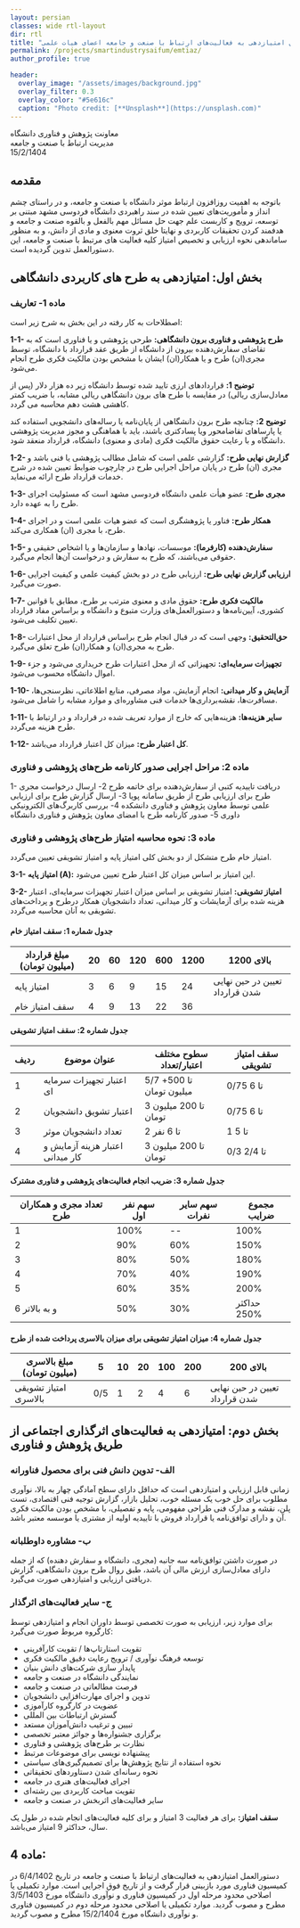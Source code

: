 ```yaml
---
layout: persian
classes: wide rtl-layout
dir: rtl
title: "دستورالعمل امتیازدهی به فعالیت‌های ارتباط با صنعت و جامعه اعضای هیات علمی"
permalink: /projects/smartindustrysaifum/emtiaz/
author_profile: true

header:
  overlay_image: "/assets/images/background.jpg"
  overlay_filter: 0.3
  overlay_color: "#5e616c"
  caption: "Photo credit: [**Unsplash**](https://unsplash.com)"
---
```





معاونت پژوهش و فناوری دانشگاه  
مدیریت ارتباط با صنعت و جامعه  
15/2/1404

## مقدمه
باتوجه به اهمیت روزافزون ارتباط موثر دانشگاه با صنعت و جامعه، و در راستای چشم انداز و مأموریت‌های تعیین شده در سند راهبردی دانشگاه فردوسی مشهد مبتنی بر توسعه، ترویج و کاربست علم جهت حل مسائل مهم بالفعل و بالقوه صنعت و جامعه و هدفمند کردن تحقیقات کاربردی و نهایتا خلق ثروت معنوی و مادی از دانش، و به منظور ساماندهی نحوه ارزیابی و تخصیص امتیاز کلیه فعالیت های مرتبط با صنعت و جامعه، این دستورالعمل تدوین گردیده است.

## بخش اول: امتیازدهی به طرح های کاربردی دانشگاهی

### ماده 1- تعاریف
اصطلاحات به کار رفته در این بخش به شرح زیر است:

**1-1- طرح پژوهشی و فناوری برون دانشگاهی:** طرحی پژوهشی و یا فناوری است که به تقاضای سفارش‌دهنده بیرون از دانشگاه از طریق عقد قرارداد با دانشگاه، توسط مجری(ان) طرح و یا همکار(ان) ایشان با مشخص بودن مالکیت فکری طرح انجام می‌شود.

**توضیح 1:** قراردادهای ارزی تایید شده توسط دانشگاه زیر ده هزار دلار (پس از معادل‌سازی ریالی) در مقایسه با طرح های برون دانشگاهی ریالی مشابه، با ضریب کمتر کاهشی هشت دهم محاسبه می گردد.

**توضیح 2:** چنانچه طرح برون دانشگاهی از پایان‌نامه یا رساله‌های دانشجویی استفاده کند یا پارساهای تقاضامحور ویا پسادکتری باشند، باید با هماهنگی و مجوز مدیریت پژوهشی دانشگاه و با رعایت حقوق مالکیت فکری (مادی و معنوی) دانشگاه، قرارداد منعقد شود.

**1-2- گزارش نهایی طرح:** گزارشی علمی است که شامل مطالب پژوهشی یا فنی باشد و مجری (ان) طرح در پایان مراحل اجرایی طرح در چارچوب ضوابط تعیین شده در شرح خدمات قرارداد طرح ارائه می‌نماید.

**1-3- مجری طرح:** عضو هیأت علمی دانشگاه فردوسی مشهد است که مسئولیت اجرای طرح را به عهده دارد.

**1-4- همکار طرح:** فناور یا پژوهشگری است که عضو هیات علمی است و در اجرای طرح، با مجری (ان) همکاری می‌کند.

**1-5- سفارش‌دهنده (کارفرما):** موسسات، نهادها و سازمان‌ها و یا اشخاص حقیقی و حقوقی می‌باشند، که طرح به سفارش و درخواست آن‌ها انجام می‌گیرد.

**1-6- ارزیابی گزارش نهایی طرح:** ارزیابی طرح در دو بخش کیفیت علمی و کیفیت اجرایی صورت می‌گیرد.

**1-7- مالکیت فکری طرح:** حقوق مادی و معنوی مترتب بر طرح، مطابق با قوانین کشوری، آیین‌نامه‌ها و دستورالعمل‌های وزارت متبوع و دانشگاه و براساس مفاد قرارداد تعیین تکلیف می‌شود.

**1-8- حق‌التحقیق:** وجهی است که در قبال انجام طرح براساس قرارداد از محل اعتبارات طرح به مجری(ان) و همکار(ان) طرح تعلق می‌گیرد.

**1-9- تجهیزات سرمایه‌ای:** تجهیزاتی که از محل اعتبارات طرح خریداری می‌شود و جزء اموال دانشگاه محسوب می‌شود.

**1-10- آزمایش و کار میدانی:** انجام آزمایش، مواد مصرفی، منابع اطلاعاتی، نظرسنجی‌ها، مسافرت‌ها، نقشه‌برداری‌ها خدمات فنی مشاوره‌ای و موارد مشابه را شامل می‌شود.

**1-11- سایر هزینه‌ها:** هزینه‌هایی که خارج از موارد تعریف شده در قرارداد و در ارتباط با طرح هزینه می‌گردد.

**1-12- کل اعتبار طرح:** میزان کل اعتبار قرارداد می‌باشد.

### ماده 2: مراحل اجرایی صدور کارنامه طرح‌های پژوهشی و فناوری
1- دریافت تاییدیه کتبی از سفارش‌دهنده برای خاتمه طرح
2- ارسال درخواست مجری طرح برای ارزیابی طرح از طریق سامانه پویا
3- ارسال گزارش طرح برای ارزیابی علمی توسط معاون پژوهش و فناوری دانشکده
4- بررسی کاربرگ‌های الکترونیکی داوری
5- صدور کارنامه طرح با امضای معاون پژوهش و فناوری دانشگاه

### ماده 3: نحوه محاسبه امتیاز طرح‌های پژوهشی و فناوری
امتیاز خام طرح متشکل از دو بخش کلی امتیاز پایه و امتیاز تشویقی تعیین می‌گردد.

**3-1- امتیاز پایه (A):** این امتیاز بر اساس میزان کل اعتبار طرح تعیین می‌شود.

**3-2- امتیاز تشویقی:** امتیاز تشویقی بر اساس میزان اعتبار تجهیزات سرمایه‌ای، اعتبار هزینه شده برای آزمایشات و کار میدانی، تعداد دانشجویان همکار درطرح و پرداخت‌های تشویقی به آنان محاسبه می‌گردد.

#### جدول شماره 1: سقف امتیاز خام

| مبلغ قرارداد (میلیون تومان) | 20 | 60 | 120 | 600 | 1200 | بالای 1200 |
|--------------------------|----|----|-----|-----|------|------------|
| امتیاز پایه | 3 | 6 | 9 | 15 | 24 | تعیین در حین نهایی شدن قرارداد |
| سقف امتیاز خام | 4 | 9 | 13 | 22 | 36 | |

#### جدول شماره 2: سقف امتیاز تشویقی

| ردیف | عنوان موضوع | سطوح مختلف اعتبار/تعداد | سقف امتیاز تشویقی |
|-------|-------------|------------------------|-------------------|
| 1 | اعتبار تجهیزات سرمایه ای | 5/7 تا 500+ میلیون تومان | 0/75 تا 6 |
| 2 | اعتبار تشویق دانشجویان | 3 تا 200 میلیون تومان | 0/75 تا 6 |
| 3 | تعداد دانشجویان موثر | 2 تا 6 نفر | 1 تا 5 |
| 4 | اعتبار هزینه آزمایش و کار میدانی | 3 تا 200 میلیون تومان | 0/3 تا 2/4 |

#### جدول شماره 3: ضریب انجام فعالیت‌های پژوهشی و فناوری مشترک

| تعداد مجری و همکاران طرح | سهم نفر اول | سهم سایر نفرات | مجموع ضرایب |
|--------------------------|-------------|----------------|-------------|
| 1 | 100% | -- | 100% |
| 2 | 90% | 60% | 150% |
| 3 | 80% | 50% | 180% |
| 4 | 70% | 40% | 190% |
| 5 | 60% | 35% | 200% |
| 6 و به بالاتر | 50% | 30% | حداکثر 250% |

#### جدول شماره 4: میزان امتیاز تشویقی برای میزان بالاسری پرداخت شده از طرح

| مبلغ بالاسری (میلیون تومان) | 5 | 10 | 20 | 100 | 200 | بالای 200 |
|----------------------------|----|----|----|-----|-----|-----------|
| امتیاز تشویقی بالاسری | 0/5 | 1 | 2 | 4 | 6 | تعیین در حین نهایی شدن قرارداد |

## بخش دوم: امتیازدهی به فعالیت‌های اثرگذاری اجتماعی از طریق پژوهش و فناوری

### الف- تدوین دانش فنی برای محصول فناورانه
زمانی قابل ارزیابی و امتیازدهی است که حداقل دارای سطح آمادگی چهار به بالا، نوآوری مطلوب برای حل خوب یک مسئله خوب، تحلیل بازار، گزارش توجیه فنی اقتصادی، تست پلن، نقشه و مدارک فنی طراحی مفهومی، پایه و تفصیلی، با مشخص بودن مالکیت فکری آن و دارای توافق‌نامه یا قرارداد فروش با تاییدیه اولیه از مشتری یا موسسه معتبر باشد.

### ب- مشاوره داوطلبانه
در صورت داشتن توافق‌نامه سه جانبه (مجری، دانشگاه و سفارش دهنده) که از جمله دارای معادل‌سازی ارزش مالی آن باشد، طبق روال طرح برون دانشگاهی، گزارش دریافتی ارزیابی و امتیازدهی صورت می‌گیرد.

### ج- سایر فعالیت‌های اثرگذار
برای موارد زیر، ارزیابی به صورت تخصصی توسط داوران انجام و امتیازدهی توسط کارگروه مربوط صورت می‌گیرد:

- تقویت استارتاپ‌ها / تقویت کارآفرینی
- توسعه فرهنگ نوآوری / ترویج رعایت دقیق مالکیت فکری
- پایدار سازی شرکت‌های دانش بنیان
- نمایندگی دانشگاه در صنعت و جامعه
- فرصت مطالعاتی در صنعت و جامعه
- تدوین و اجرای مهارت‌افزایی دانشجویان
- عضویت در کارگروه کارآموزی
- گسترش ارتباطات بین المللی
- تبیین و ترغیب دانش‌آموزان مستعد
- برگزاری جشنواره‌ها و جوائز معتبر تخصصی
- نظارت بر طرح‌های پژوهشی و فناوری
- پیشنهاده نویسی برای موضوعات مرتبط
- نحوه استفاده از نتایج پژوهش‌ها برای تصمیم‌گیری‌های سیاستی
- نحوه رسانه‌ای شدن دستاوردهای تحقیقاتی
- اجرای فعالیت‌های هنری در جامعه
- تقویت مباحث کاربردی بین رشته‌ای
- سایر فعالیت‌های اثربخش در صنعت و جامعه

**سقف امتیاز:** برای هر فعالیت 3 امتیاز و برای کلیه فعالیت‌های انجام شده در طول یک سال، حداکثر 9 امتیاز می‌باشد.

## ماده 4: 
دستورالعمل امتیازدهی به فعالیت‌های ارتباط با صنعت و جامعه در تاریخ 6/4/1402 در کمیسیون فناوری مورد بازبینی قرار گرفت و از تاریخ فوق اجرایی است. موارد تکمیلی یا اصلاحی محدود مرحله اول در کمیسیون فناوری و نوآوری دانشگاه مورخ 3/5/1403 مطرح و مصوب گردید. موارد تکمیلی یا اصلاحی محدود مرحله دوم در کمیسیون فناوری و نوآوری دانشگاه مورخ 15/2/1404 مطرح و مصوب گردید.